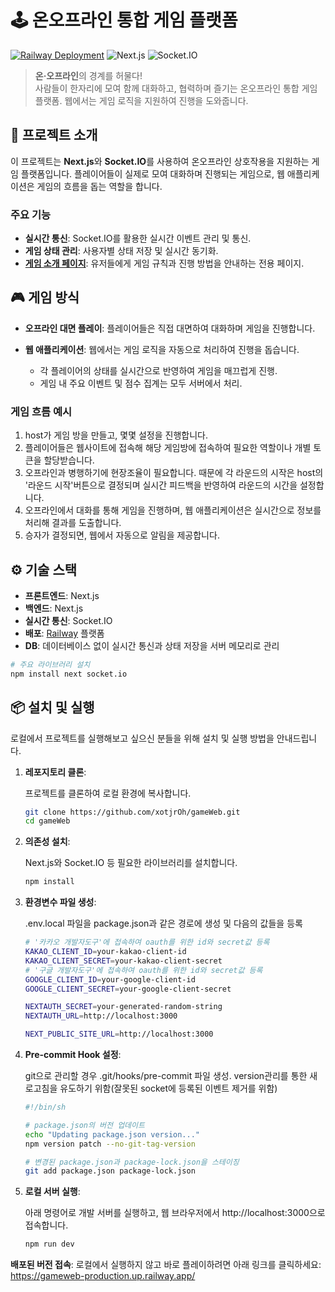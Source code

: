 # 🕹️ 온오프라인 통합 게임 플랫폼

[![Railway Deployment](https://img.shields.io/badge/Railway-Deployed-brightgreen)](https://your-railway-url.com) ![Next.js](https://img.shields.io/badge/Next.js-%5E14.2-blue) ![Socket.IO](https://img.shields.io/badge/Socket.IO-%5E4.7-purple)

> **온·오프라인**의 경계를 허물다!  
> 사람들이 한자리에 모여 함께 대화하고, 협력하며 즐기는 온오프라인 통합 게임 플랫폼. 
> 웹에서는 게임 로직을 지원하여 진행을 도와줍니다.

## 🌟 프로젝트 소개

이 프로젝트는 **Next.js**와 **Socket.IO**를 사용하여 온오프라인 상호작용을 지원하는 게임 플랫폼입니다. 플레이어들이 실제로 모여 대화하며 진행되는 게임으로, 웹 애플리케이션은 게임의 흐름을 돕는 역할을 합니다.

### 주요 기능
- **실시간 통신**: Socket.IO를 활용한 실시간 이벤트 관리 및 통신.
- **게임 상태 관리**: 사용자별 상태 저장 및 실시간 동기화.
- **[게임 소개 페이지](https://gameweb-production.up.railway.app/games/horse)**: 유저들에게 게임 규칙과 진행 방법을 안내하는 전용 페이지.

## 🎮 게임 방식

- **오프라인 대면 플레이**: 플레이어들은 직접 대면하여 대화하며 게임을 진행합니다.
- **웹 애플리케이션**: 웹에서는 게임 로직을 자동으로 처리하여 진행을 돕습니다.
  
  - 각 플레이어의 상태를 실시간으로 반영하여 게임을 매끄럽게 진행.
  - 게임 내 주요 이벤트 및 점수 집계는 모두 서버에서 처리.

### 게임 흐름 예시

1. host가 게임 방을 만들고, 몇몇 설정을 진행합니다.
2. 플레이어들은 웹사이트에 접속해 해당 게임방에 접속하여 필요한 역할이나 개별 토큰을 할당받습니다.
3. 오프라인과 병행하기에 현장조율이 필요합니다. 때문에 각 라운드의 시작은 host의 '라운드 시작'버튼으로 결정되며 실시간 피드백을 반영하여 라운드의 시간을 설정합니다.
4. 오프라인에서 대화를 통해 게임을 진행하며, 웹 애플리케이션은 실시간으로 정보를 처리해 결과를 도출합니다.
5. 승자가 결정되면, 웹에서 자동으로 알림을 제공합니다.

## ⚙️ 기술 스택

- **프론트엔드**: Next.js
- **백엔드**: Next.js
- **실시간 통신**: Socket.IO
- **배포**: [Railway](https://railway.app) 플랫폼
- **DB**: 데이터베이스 없이 실시간 통신과 상태 저장을 서버 메모리로 관리

```bash
# 주요 라이브러리 설치
npm install next socket.io
```

## 📦 설치 및 실행

로컬에서 프로젝트를 실행해보고 싶으신 분들을 위해 설치 및 실행 방법을 안내드립니다.

1. **레포지토리 클론**:
   
   프로젝트를 클론하여 로컬 환경에 복사합니다.
   ```bash
   git clone https://github.com/xotjrOh/gameWeb.git
   cd gameWeb
   ```
2. **의존성 설치**:
   
   Next.js와 Socket.IO 등 필요한 라이브러리를 설치합니다.
   ```bash
   npm install
   ```
3. **환경변수 파일 생성**:
   
   .env.local 파일을 package.json과 같은 경로에 생성 및 다음의 값들을 등록
   ```bash
   # '카카오 개발자도구'에 접속하여 oauth를 위한 id와 secret값 등록
   KAKAO_CLIENT_ID=your-kakao-client-id
   KAKAO_CLIENT_SECRET=your-kakao-client-secret
   # '구글 개발자도구'에 접속하여 oauth를 위한 id와 secret값 등록
   GOOGLE_CLIENT_ID=your-google-client-id
   GOOGLE_CLIENT_SECRET=your-google-client-secret

   NEXTAUTH_SECRET=your-generated-random-string
   NEXTAUTH_URL=http://localhost:3000

   NEXT_PUBLIC_SITE_URL=http://localhost:3000
   ```
4. **Pre-commit Hook 설정**:
   
   git으로 관리할 경우 .git/hooks/pre-commit 파일 생성.
   version관리를 통한 새로고침을 유도하기 위함(잘못된 socket에 등록된 이벤트 제거를 위함)
   ```bash
   #!/bin/sh

   # package.json의 버전 업데이트
   echo "Updating package.json version..."
   npm version patch --no-git-tag-version

   # 변경된 package.json과 package-lock.json을 스테이징
   git add package.json package-lock.json
   ```
5. **로컬 서버 실행**:
   
   아래 명령어로 개발 서버를 실행하고, 웹 브라우저에서 http://localhost:3000으로 접속합니다.
   ```bash
   npm run dev
   ```
**배포된 버전 접속**:
로컬에서 실행하지 않고 바로 플레이하려면 아래 링크를 클릭하세요: https://gameweb-production.up.railway.app/